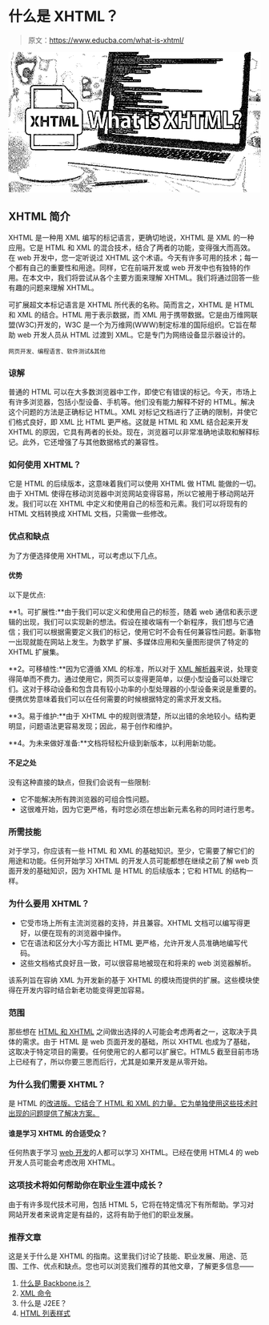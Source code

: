 # 什么是 XHTML？

> 原文：<https://www.educba.com/what-is-xhtml/>

![What-is-XHTML](img/f10ff32d41aca5c63f7ffaa13a199dfe.png)



## XHTML 简介

XHTML 是一种用 XML 编写的标记语言，更确切地说，XHTML 是 XML 的一种应用。它是 HTML 和 XML 的混合技术，结合了两者的功能，变得强大而高效。在 web 开发中，您一定听说过 XHTML 这个术语。今天有许多可用的技术；每一个都有自己的重要性和用途。同样，它在前端开发或 web 开发中也有独特的作用。在本文中，我们将尝试从各个主要方面来理解 XHTML。我们将通过回答一些有趣的问题来理解 XHTML。

可扩展超文本标记语言是 XHTML 所代表的名称。简而言之，XHTML 是 HTML 和 XML 的结合。HTML 用于表示数据，而 XML 用于携带数据。它是由万维网联盟(W3C)开发的，W3C 是一个为万维网(WWW)制定标准的国际组织。它旨在帮助 web 开发人员从 HTML 过渡到 XML。它是专门为网络设备显示器设计的。

<small>网页开发、编程语言、软件测试&其他</small>

### 谅解

普通的 HTML 可以在大多数浏览器中工作，即使它有错误的标记。今天，市场上有许多浏览器，包括小型设备、手机等。他们没有能力解释不好的 HTML。解决这个问题的方法是正确标记 HTML。XML 对标记文档进行了正确的限制，并使它们格式良好，即 XML 比 HTML 更严格。这就是 HTML 和 XML 结合起来开发 XHTML 的原因，它具有两者的长处。现在，浏览器可以非常准确地读取和解释标记。此外，它还增强了与其他数据格式的兼容性。

### 如何使用 XHTML？

它是 HTML 的后续版本，这意味着我们可以使用 XHTML 做 HTML 能做的一切。由于 XHTML 使得在移动浏览器中浏览网站变得容易，所以它被用于移动网站开发。我们可以在 XHTML 中定义和使用自己的标签和元素。我们可以将现有的 HTML 文档转换成 XHTML 文档，只需做一些修改。

### 优点和缺点

为了方便选择使用 XHTML，可以考虑以下几点。

#### 优势

以下是优点:

**1。可扩展性:**由于我们可以定义和使用自己的标签，随着 web 通信和表示逻辑的出现，我们可以实现新的想法。假设在接收端有一个新程序，我们想与它通信；我们可以根据需要定义我们的标记，使用它时不会有任何兼容性问题。新事物一出现就能在网站上发生。为数学
扩展、多媒体应用和矢量图形提供了特定的 XHTML 扩展集。

**2。可移植性:**因为它遵循 XML 的标准，所以对于 [XML 解析器](https://www.educba.com/xml-parsers/)来说，处理变得简单而不费力。通过使用它，网页可以变得更简单，以便小型设备可以处理它们。这对于移动设备和包含具有较小功率的小型处理器的小型设备来说是重要的。便携优势意味着我们可以在任何需要的时候根据特定的需求开发文档。

**3。易于维护:**由于 XHTML 中的规则很清楚，所以出错的余地较小。结构更明显，问题语法更容易发现；因此，易于创作和维护。

**4。为未来做好准备:**文档将轻松升级到新版本，以利用新功能。

#### 不足之处

没有这种直接的缺点，但我们会说有一些限制:

*   它不能解决所有跨浏览器的可组合性问题。
*   这很难开始，因为它更严格，有时您必须在想出新元素名称的同时进行思考。

### 所需技能

对于学习，你应该有一些 HTML 和 XML 的基础知识。至少，它需要了解它们的用途和功能。任何开始学习 XHTML 的开发人员可能都想在继续之前了解 web 页面开发的基础知识，因为 XHTML 是 HTML 的后续版本；它和 HTML 的结构一样。

### 为什么要用 XHTML？

*   它受市场上所有主流浏览器的支持，并且兼容。XHTML 文档可以编写得更好，以便在现有的浏览器中操作。
*   它在语法和区分大小写方面比 HTML 更严格，允许开发人员准确地编写代码。
*   这些文档格式良好且一致，可以很容易地被现在和将来的 web 浏览器解析。

该系列旨在容纳 XML 为开发新的基于 XHTML 的模块而提供的扩展。这些模块使得在开发内容时结合新老功能变得更加容易。

### 范围

那些想在 [HTML 和 XHTML](https://www.educba.com/html-vs-xhtml/) 之间做出选择的人可能会考虑两者之一，这取决于具体的需求。由于 HTML 是 web 页面开发的基础，所以 XHTML 也成为了基础，这取决于特定项目的需要。任何使用它的人都可以扩展它。HTML5 截至目前市场上已经有了，所以你要三思而后行，尤其是如果开发是从零开始。

### 为什么我们需要 XHTML？

是 HTML 的[改进版。它结合了 HTML 和 XML 的力量。它为单独使用这些技术时出现的问题提供了解决方案。](https://www.educba.com/versions-of-html/)

#### 谁是学习 XHTML 的合适受众？

任何热衷于学习 [web 开发](https://www.educba.com/career-in-web-development/)的人都可以学习 XHTML。已经在使用 HTML4 的 web 开发人员可能会考虑改用 XHTML。

### 这项技术将如何帮助你在职业生涯中成长？

由于有许多现代技术可用，包括 HTML 5，它将在特定情况下有所帮助。学习对网站开发者来说肯定是有益的，这将有助于他们的职业发展。

### 推荐文章

这是关于什么是 XHTML 的指南。这里我们讨论了技能、职业发展、用途、范围、工作、优点和缺点。您也可以浏览我们推荐的其他文章，了解更多信息——

1.  [什么是 Backbone.js？](https://www.educba.com/what-is-backbone-dot-js/)
2.  [XML 命令](https://www.educba.com/xml-commands/)
3.  什么是 J2EE？
4.  [HTML 列表样式](https://www.educba.com/html-list-styles/)





